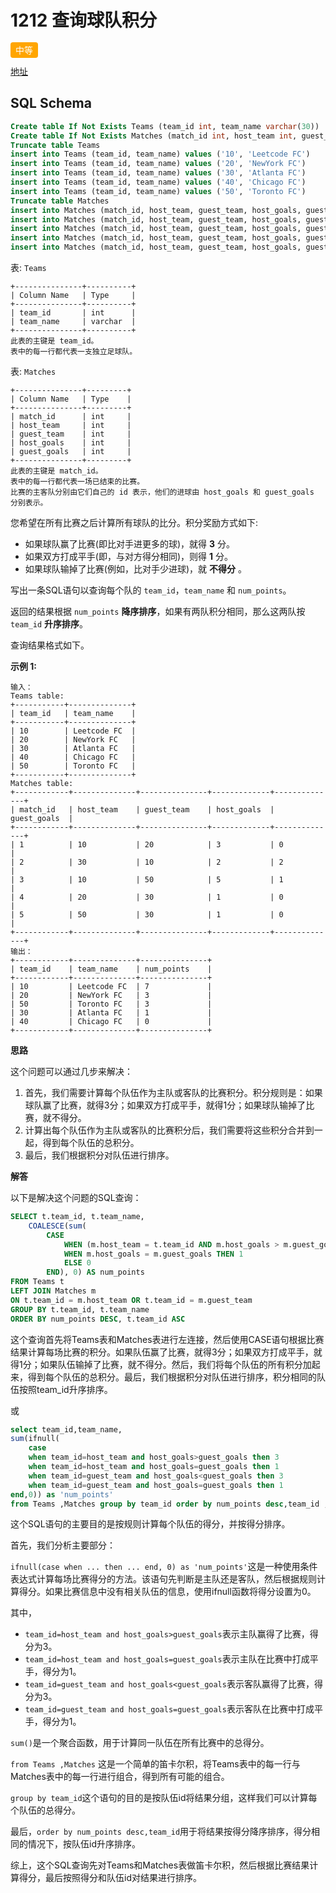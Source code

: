 # 1212 查询球队积分

<span style="background-color: #ffa500; color: #fff; padding: 4px 8px; border-radius: 4px;">中等</span>

[地址](https://leetcode.cn/problems/team-scores-in-football-tournament/?envType=study-plan-v2&envId=sql-premium-50)

## SQL Schema
```sql
Create table If Not Exists Teams (team_id int, team_name varchar(30))
Create table If Not Exists Matches (match_id int, host_team int, guest_team int, host_goals int, guest_goals int)
Truncate table Teams
insert into Teams (team_id, team_name) values ('10', 'Leetcode FC')
insert into Teams (team_id, team_name) values ('20', 'NewYork FC')
insert into Teams (team_id, team_name) values ('30', 'Atlanta FC')
insert into Teams (team_id, team_name) values ('40', 'Chicago FC')
insert into Teams (team_id, team_name) values ('50', 'Toronto FC')
Truncate table Matches
insert into Matches (match_id, host_team, guest_team, host_goals, guest_goals) values ('1', '10', '20', '3', '0')
insert into Matches (match_id, host_team, guest_team, host_goals, guest_goals) values ('2', '30', '10', '2', '2')
insert into Matches (match_id, host_team, guest_team, host_goals, guest_goals) values ('3', '10', '50', '5', '1')
insert into Matches (match_id, host_team, guest_team, host_goals, guest_goals) values ('4', '20', '30', '1', '0')
insert into Matches (match_id, host_team, guest_team, host_goals, guest_goals) values ('5', '50', '30', '1', '0')
```

表: `Teams`

```
+---------------+----------+
| Column Name   | Type     |
+---------------+----------+
| team_id       | int      |
| team_name     | varchar  |
+---------------+----------+
此表的主键是 team_id。
表中的每一行都代表一支独立足球队。
```

 

表: `Matches`

```
+---------------+---------+
| Column Name   | Type    |
+---------------+---------+
| match_id      | int     |
| host_team     | int     |
| guest_team    | int     | 
| host_goals    | int     |
| guest_goals   | int     |
+---------------+---------+
此表的主键是 match_id。
表中的每一行都代表一场已结束的比赛。
比赛的主客队分别由它们自己的 id 表示，他们的进球由 host_goals 和 guest_goals 分别表示。
```

 

您希望在所有比赛之后计算所有球队的比分。积分奖励方式如下:

- 如果球队赢了比赛(即比对手进更多的球)，就得 **3** 分。
- 如果双方打成平手(即，与对方得分相同)，则得 **1** 分。
- 如果球队输掉了比赛(例如，比对手少进球)，就 **不得分** 。

写出一条SQL语句以查询每个队的 `team_id`，`team_name` 和 `num_points`。

返回的结果根据 `num_points` **降序排序**，如果有两队积分相同，那么这两队按 `team_id` **升序排序**。

查询结果格式如下。

 

**示例 1:**

```
输入：
Teams table:
+-----------+--------------+
| team_id   | team_name    |
+-----------+--------------+
| 10        | Leetcode FC  |
| 20        | NewYork FC   |
| 30        | Atlanta FC   |
| 40        | Chicago FC   |
| 50        | Toronto FC   |
+-----------+--------------+
Matches table:
+------------+--------------+---------------+-------------+--------------+
| match_id   | host_team    | guest_team    | host_goals  | guest_goals  |
+------------+--------------+---------------+-------------+--------------+
| 1          | 10           | 20            | 3           | 0            |
| 2          | 30           | 10            | 2           | 2            |
| 3          | 10           | 50            | 5           | 1            |
| 4          | 20           | 30            | 1           | 0            |
| 5          | 50           | 30            | 1           | 0            |
+------------+--------------+---------------+-------------+--------------+
输出：
+------------+--------------+---------------+
| team_id    | team_name    | num_points    |
+------------+--------------+---------------+
| 10         | Leetcode FC  | 7             |
| 20         | NewYork FC   | 3             |
| 50         | Toronto FC   | 3             |
| 30         | Atlanta FC   | 1             |
| 40         | Chicago FC   | 0             |
+------------+--------------+---------------+
```

**思路**

这个问题可以通过几步来解决：

1. 首先，我们需要计算每个队伍作为主队或客队的比赛积分。积分规则是：如果球队赢了比赛，就得3分；如果双方打成平手，就得1分；如果球队输掉了比赛，就不得分。
2. 计算出每个队伍作为主队或客队的比赛积分后，我们需要将这些积分合并到一起，得到每个队伍的总积分。
3. 最后，我们根据积分对队伍进行排序。

**解答**

以下是解决这个问题的SQL查询：

```sql
SELECT t.team_id, t.team_name,
    COALESCE(sum(
        CASE 
            WHEN (m.host_team = t.team_id AND m.host_goals > m.guest_goals) OR (m.guest_team = t.team_id AND m.guest_goals > m.host_goals) THEN 3
            WHEN m.host_goals = m.guest_goals THEN 1
            ELSE 0
        END), 0) AS num_points
FROM Teams t
LEFT JOIN Matches m
ON t.team_id = m.host_team OR t.team_id = m.guest_team
GROUP BY t.team_id, t.team_name
ORDER BY num_points DESC, t.team_id ASC
```

这个查询首先将Teams表和Matches表进行左连接，然后使用CASE语句根据比赛结果计算每场比赛的积分。如果队伍赢了比赛，就得3分；如果双方打成平手，就得1分；如果队伍输掉了比赛，就不得分。然后，我们将每个队伍的所有积分加起来，得到每个队伍的总积分。最后，我们根据积分对队伍进行排序，积分相同的队伍按照team_id升序排序。



或

```sql
select team_id,team_name,
sum(ifnull(
    case
    when team_id=host_team and host_goals>guest_goals then 3
    when team_id=host_team and host_goals=guest_goals then 1
    when team_id=guest_team and host_goals<guest_goals then 3
    when team_id=guest_team and host_goals=guest_goals then 1
end,0)) as 'num_points'
from Teams ,Matches group by team_id order by num_points desc,team_id ;
```


这个SQL语句的主要目的是按规则计算每个队伍的得分，并按得分排序。

首先，我们分析主要部分：

`ifnull(case when ... then ... end, 0) as 'num_points'`这是一种使用条件表达式计算每场比赛得分的方法。该语句先判断是主队还是客队，然后根据规则计算得分。如果比赛信息中没有相关队伍的信息，使用ifnull函数将得分设置为0。

其中，

- `team_id=host_team and host_goals>guest_goals`表示主队赢得了比赛，得分为3。
- `team_id=host_team and host_goals=guest_goals`表示主队在比赛中打成平手，得分为1。
- `team_id=guest_team and host_goals<guest_goals`表示客队赢得了比赛，得分为3。
- `team_id=guest_team and host_goals=guest_goals`表示客队在比赛中打成平手，得分为1。

`sum()`是一个聚合函数，用于计算同一队伍在所有比赛中的总得分。

`from Teams ,Matches` 这是一个简单的笛卡尔积，将Teams表中的每一行与Matches表中的每一行进行组合，得到所有可能的组合。

`group by team_id`这个语句的目的是按队伍id将结果分组，这样我们可以计算每个队伍的总得分。

最后，`order by num_points desc,team_id`用于将结果按得分降序排序，得分相同的情况下，按队伍id升序排序。

综上，这个SQL查询先对Teams和Matches表做笛卡尔积，然后根据比赛结果计算得分，最后按照得分和队伍id对结果进行排序。